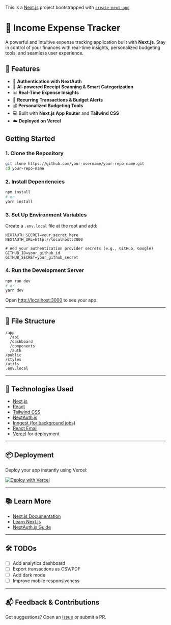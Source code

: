 This is a [Next.js](https://nextjs.org) project bootstrapped with [`create-next-app`](https://github.com/vercel/next.js/tree/canary/packages/create-next-app).

# 💸 Income Expense Tracker

A powerful and intuitive expense tracking application built with **Next.js**. Stay in control of your finances with real-time insights, personalized budgeting tools, and seamless user experience.

## 🚀 Features

- 🔐 **Authentication with NextAuth**
- 🧠 **AI-powered Receipt Scanning & Smart Categorization**
- 📊 **Real-Time Expense Insights**
- 📅 **Recurring Transactions & Budget Alerts**
- 💰 **Personalized Budgeting Tools**
- 💻 Built with **Next.js App Router** and **Tailwind CSS**
- ☁️ **Deployed on Vercel**

## Getting Started

### 1. Clone the Repository

```bash
git clone https://github.com/your-username/your-repo-name.git
cd your-repo-name
```

### 2. Install Dependencies

```bash
npm install
# or
yarn install
```

### 3. Set Up Environment Variables

Create a `.env.local` file at the root and add:

```env
NEXTAUTH_SECRET=your_secret_here
NEXTAUTH_URL=http://localhost:3000

# Add your authentication provider secrets (e.g., GitHub, Google)
GITHUB_ID=your_github_id
GITHUB_SECRET=your_github_secret
```

### 4. Run the Development Server

```bash
npm run dev
# or
yarn dev
```

Open [http://localhost:3000](http://localhost:3000) to see your app.

---

## 🧾 File Structure

```
/app
  /api
  /dashboard
  /components
  /auth
/public
/styles
/utils
.env.local
```

---

## 🔧 Technologies Used

- [Next.js](https://nextjs.org/)
- [React](https://reactjs.org/)
- [Tailwind CSS](https://tailwindcss.com/)
- [NextAuth.js](https://next-auth.js.org/)
- [Inngest (for background jobs)](https://www.inngest.com/)
- [React Email](https://react.email/)
- [Vercel](https://vercel.com/) for deployment

---

## 📦 Deployment

Deploy your app instantly using Vercel:

[![Deploy with Vercel](https://vercel.com/button)](https://vercel.com/new)

---

## 📚 Learn More

- [Next.js Documentation](https://nextjs.org/docs)
- [Learn Next.js](https://nextjs.org/learn)
- [NextAuth.js Guide](https://next-auth.js.org/getting-started/introduction)

---

## 🛠 TODOs

- [ ] Add analytics dashboard
- [ ] Export transactions as CSV/PDF
- [ ] Add dark mode
- [ ] Improve mobile responsiveness

---

## 📬 Feedback & Contributions

Got suggestions? Open an [issue](https://github.com/your-username/your-repo-name/issues) or submit a PR.

